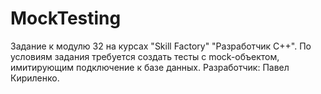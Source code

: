 # MockTesting
Задание к модулю 32 на курсах "Skill Factory" "Разработчик С++". По условиям задания требуется создать тесты с mock-объектом, имитирующим подключение к базе данных. Разработчик: Павел Кириленко.

